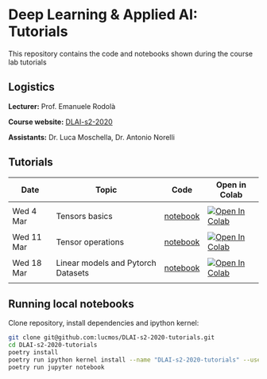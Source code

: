 # Deep Learning & Applied AI: Tutorials

This repository contains the code and notebooks shown during the course lab tutorials

## Logistics

**Lecturer:** Prof. Emanuele Rodolà

**Course website:** [DLAI-s2-2020](https://erodola.github.io/DLAI-s2-2020/)

**Assistants:** Dr. Luca Moschella, Dr. Antonio Norelli

## Tutorials

| **Date**   | **Topic**                          | **Code**                                                                                                                | **Open in Colab**                                                                                                                                                                                               |
| ---------- | ---------------------------------- | ----------------------------------------------------------------------------------------------------------------------- | --------------------------------------------------------------------------------------------------------------------------------------------------------------------------------------------------------------- |
|            |                                    |
| Wed 4 Mar  | Tensors basics                     | [notebook](https://nbviewer.jupyter.org/github/lucmos/DLAI-s2-2020-tutorials/blob/master/01/01_Tensor_basics.ipynb)     | [![Open In Colab](https://colab.research.google.com/assets/colab-badge.svg)](https://colab.research.google.com/github/lucmos/DLAI-s2-2020-tutorials/blob/master/01/01_Tensor_basics.ipynb)                      |
|            |                                    |
| Wed 11 Mar | Tensor operations                  | [notebook](https://github.com/lucmos/DLAI-s2-2020-tutorials/blob/master/02/02_Tensor_operations.ipynb)                  | [![Open In Colab](https://colab.research.google.com/assets/colab-badge.svg)](https://colab.research.google.com/github/lucmos/DLAI-s2-2020-tutorials/blob/master/02/02_Tensor_operations.ipynb)                  |
|            |                                    |
| Wed 18 Mar | Linear models and Pytorch Datasets | [notebook](https://github.com/lucmos/DLAI-s2-2020-tutorials/blob/master/03/03_Linear_models_and_Pytorch_Datasets.ipynb) | [![Open In Colab](https://colab.research.google.com/assets/colab-badge.svg)](https://colab.research.google.com/github/lucmos/DLAI-s2-2020-tutorials/blob/master/03/03_Linear_models_and_Pytorch_Datasets.ipynb) |
|            |                                    |


## Running local notebooks

Clone repository, install dependencies and ipython kernel:

```bash
git clone git@github.com:lucmos/DLAI-s2-2020-tutorials.git
cd DLAI-s2-2020-tutorials
poetry install
poetry run ipython kernel install --name "DLAI-s2-2020-tutorials" --user
poetry run jupyter notebook
```
